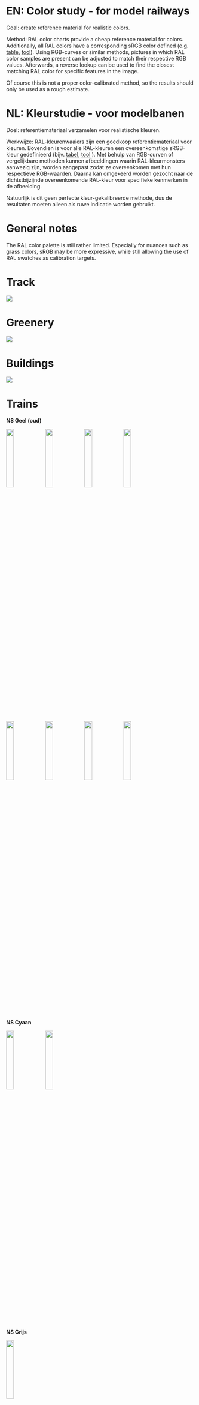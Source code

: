 EN: Color study - for model railways
===========

Goal: create reference material for realistic colors.

Method: RAL color charts provide a cheap reference material for colors. Additionally, all RAL colors have a corresponding sRGB color defined (e.g. [table](https://en.wikipedia.org/wiki/List_of_RAL_colours), [tool](https://rgb.to/ral/page/1)). Using RGB-curves or similar methods, pictures in which RAL color samples are present can be adjusted to match their respective RGB values. Afterwards, a reverse lookup can be used to find the closest matching RAL color for specific features in the image.

Of course this is not a proper color-calibrated method, so the results should only be used as a rough estimate.


NL: Kleurstudie - voor modelbanen
===========

Doel: referentiemateriaal verzamelen voor realistische kleuren.

Werkwijze: RAL-kleurenwaaiers zijn een goedkoop referentiemateriaal voor kleuren. Bovendien is voor alle RAL-kleuren een overeenkomstige sRGB-kleur gedefinieerd (bijv. [tabel](https://en.wikipedia.org/wiki/List_of_RAL_colours), [tool](https://rgb.to/ral/page/1) ). Met behulp van RGB-curven of vergelijkbare methoden kunnen afbeeldingen waarin RAL-kleurmonsters aanwezig zijn, worden aangepast zodat ze overeenkomen met hun respectieve RGB-waarden. Daarna kan omgekeerd worden gezocht naar de dichtstbijzijnde overeenkomende RAL-kleur voor specifieke kenmerken in de afbeelding.

Natuurlijk is dit geen perfecte kleur-gekalibreerde methode, dus de resultaten moeten alleen als ruwe indicatie worden gebruikt.


General notes
=============

The RAL color palette is still rather limited. Especially for nuances such as grass colors, sRGB may be more expressive, while still allowing the use of RAL swatches as calibration targets.


Track
=====
![](Spoor/IMG_20240217_120311-swatches.jpg)



Greenery
========
![](Bestrating/IMG_20240217_120705-ral.jpg)



Buildings
=================
![](Bebouwing/IMG_20240217_120449-ral.jpg)


Trains
======

**NS Geel (oud)**

<img src="trains/ns-geel2.png" width="20%"> <img src="trains/ns-geel3.png" width="20%"> <img src="trains/ns-geel4.png" width="20%"> <img src="trains/ns-geel.png" width="20%"> <img src="trains/ns-geel5.png" width="20%"> <img src="trains/ns-geel6.png" width="20%"> <img src="trains/ns-geel7.png" width="20%"> <img src="trains/ns-geel8.png" width="20%">

**NS Cyaan**

<img src="trains/ns-cyaan.png" width="20%"> <img src="trains/ns-cyaan2.png" width="20%">

**NS Grijs**

<img src="trains/ns-grijs.png" width="20%">

<img src="trains/ns-grijs-raamstijl.png" width="20%"> <img src="trains/ns-grijs-raamstijl2.png" width="20%">


Reference pictures
------------------


![](trains/IMG_20240315_112410_Mat64-srgb.jpg)
Mat'64

![](trains/IMG_20240315_131906_DDM-srgb.jpg)
DDM

![](trains/IMG_20240315_135114_DDM-srgb.jpg)
DDM



Color systems
=============

Humbrol
-------

<img src="swatches/humbrol-1.png" width="20%">

<img src="swatches/humbrol-67.png" width="20%"> <img src="swatches/humbrol-32.png" width="20%"> <img src="swatches/humbrol-64.png" width="20%">

<img src="swatches/humbrol-70.png" width="20%">

<img src="swatches/humbrol-46.png" width="20%">

Ballast
-------

<img src="swatches/ws-cinders.png" width="20%"> <img src="swatches/ws-dark-brown.png" width="20%"> <img src="swatches/n-gneis.png" width="20%">
<img src="swatches/ws-buff.png" width="20%"> <img src="swatches/ws-gray.png" width="20%"> <img src="swatches/h-grau.png" width="20%"> <img src="swatches/n-sand.png" width="20%">


Static grass
------------

<img src="swatches/ws-dark-green.png" width="20%"> <img src="swatches/ws-medium-green.png" width="20%"> <img src="swatches/ws-light-green.png" width="20%"> <img src="swatches/ws-straw.png" width="20%">

<img src="swatches/n-dunkelgruen.png" width="20%"> <img src="swatches/n-hellgruen.png" width="20%"> <img src="swatches/n-olivgruen.png" width="20%"> <img src="swatches/n-fruehlungswiese.png" width="20%"> <img src="swatches/n-wiese.png" width="20%"> <img src="swatches/n-goldgelb.png" width="20%"> <img src="swatches/n-braun.png" width="20%">

<img src="swatches/rts-sommer-70201.png" width="20%"> <img src="swatches/rts-sommer-70202.png" width="20%"> <img src="swatches/rts-fruehsommer-90101.png" width="20%"> <img src="swatches/rts-fruehsommer-90102.png" width="20%"> <img src="swatches/rts-bergwiese-90802.png" width="20%">  <img src="swatches/rts-sommer-trocken-90202.png" width="20%"> <img src="swatches/rts-heu-90702.png" width="20%"> <img src="swatches/rts-stroh-70702.png" width="20%"> <img src="swatches/rts-oliv-70802.png" width="20%">

(RTS: Oliv may be inaccurate)


Other foliage
-------------

<img src="swatches/ws-greengrass.png" width="20%"> <img src="swatches/ws-mediumgreen-turf.png" width="20%">


Reference images
----------------

![](Color-systems/IMG_20240320_091203-srgb.jpg)

![](Color-systems/woodland-scenics-static-grass-srgb.png)
Catalog image adjusted to match above results (WS Dark Green, WS Medium Green).

![](Color-systems/rts-grass-srgb.jpg)
Notes: Most samples were cross-contaminated with the yellow grass. Coverage was not 100%, so some color of the underlying material may shine through. Colors are not super consistent between samples of different lengths, *also in real samples, so not a camera issue*!

![](Color-systems/IMG_20240315_170003-srgb.jpg)

![](Color-systems/humbrol-1-73.jpg)
Note the difference between the paint spots and color swatches! *Also, lighting appears slightly uneven (darker towards bottom)?*